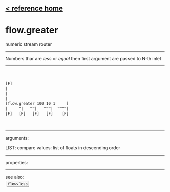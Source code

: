 [< reference home](ceammc_lib.html)
---

# flow.greater


numeric stream router

---

Numbers thar are *less* or *equal* then first argument are passed to N-th
            inlet
<br>


---


```


[F]
|
|
|
[flow.greater 100 10 1     ]
|     ^|   ^^|   ^^^|  ^^^^|
[F]   [F]   [F]   [F]    [F]

            
```

---
arguments:

LIST: compare values: list of floats in descending
            order<br>

---
properties:


---
see also:<br>
[![flow.less](img/object_flow.less.png)](flow.less.html)
